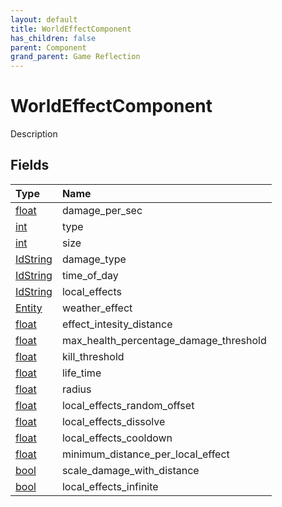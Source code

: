 ```yaml
---
layout: default
title: WorldEffectComponent
has_children: false
parent: Component
grand_parent: Game Reflection
---
```

# WorldEffectComponent
Description 

## Fields

| Type | Name |
|:----------|:--------------|
| [float](/riftbreaker-wiki/docs/game-reflection/components/float/) | damage_per_sec |
| [int](/riftbreaker-wiki/docs/game-reflection/enums/int/) | type |
| [int](/riftbreaker-wiki/docs/game-reflection/enums/int/) | size |
| [IdString](/riftbreaker-wiki/docs/game-reflection/components/id_string/) | damage_type |
| [IdString](/riftbreaker-wiki/docs/game-reflection/components/id_string/) | time_of_day |
| [IdString](/riftbreaker-wiki/docs/game-reflection/components/id_string/) | local_effects |
| [Entity](/riftbreaker-wiki/docs/game-reflection/classes/entity/) | weather_effect |
| [float](/riftbreaker-wiki/docs/game-reflection/components/float/) | effect_intesity_distance |
| [float](/riftbreaker-wiki/docs/game-reflection/components/float/) | max_health_percentage_damage_threshold |
| [float](/riftbreaker-wiki/docs/game-reflection/components/float/) | kill_threshold |
| [float](/riftbreaker-wiki/docs/game-reflection/components/float/) | life_time |
| [float](/riftbreaker-wiki/docs/game-reflection/components/float/) | radius |
| [float](/riftbreaker-wiki/docs/game-reflection/components/float/) | local_effects_random_offset |
| [float](/riftbreaker-wiki/docs/game-reflection/components/float/) | local_effects_dissolve |
| [float](/riftbreaker-wiki/docs/game-reflection/components/float/) | local_effects_cooldown |
| [float](/riftbreaker-wiki/docs/game-reflection/components/float/) | minimum_distance_per_local_effect |
| [bool](/riftbreaker-wiki/docs/game-reflection/components/bool/) | scale_damage_with_distance |
| [bool](/riftbreaker-wiki/docs/game-reflection/components/bool/) | local_effects_infinite |

